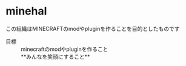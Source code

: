 # minehal
この組織はMINECRAFTのmodやpluginを作ることを目的としたものです
<dl>
    <dt>目標</dt>
    <dd>minecraftのmodやpluginを作ること</dd>
    <dd>**みんなを笑顔にすること**</dd>
</dl>
